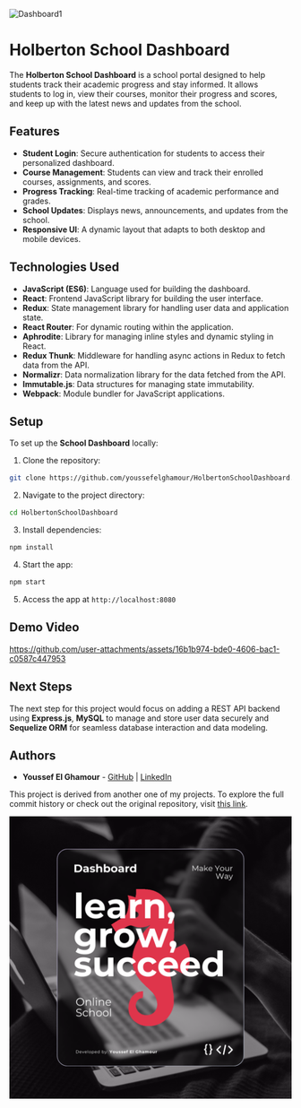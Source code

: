 ![Dashboard1](./client/src/assets/hero1.png)

# Holberton School Dashboard

The **Holberton School Dashboard** is a school portal designed to help students track their academic progress and stay informed. It allows students to log in, view their courses, monitor their progress and scores, and keep up with the latest news and updates from the school.

## Features

- **Student Login**: Secure authentication for students to access their personalized dashboard.
- **Course Management**: Students can view and track their enrolled courses, assignments, and scores.
- **Progress Tracking**: Real-time tracking of academic performance and grades.
- **School Updates**: Displays news, announcements, and updates from the school.
- **Responsive UI**: A dynamic layout that adapts to both desktop and mobile devices.

## Technologies Used

- **JavaScript (ES6)**: Language used for building the dashboard.
- **React**: Frontend JavaScript library for building the user interface.
- **Redux**: State management library for handling user data and application state.
- **React Router**: For dynamic routing within the application.
- **Aphrodite**: Library for managing inline styles and dynamic styling in React.
- **Redux Thunk**: Middleware for handling async actions in Redux to fetch data from the API.
- **Normalizr**: Data normalization library for the data fetched from the API.
- **Immutable.js**: Data structures for managing state immutability.
- **Webpack**: Module bundler for JavaScript applications.

## Setup

To set up the **School Dashboard** locally:

1. Clone the repository: 

```bash
git clone https://github.com/youssefelghamour/HolbertonSchoolDashboard.git
```
2. Navigate to the project directory:

```bash
cd HolbertonSchoolDashboard
```

3. Install dependencies:

```bash
npm install
```

4. Start the app:

```bash
npm start
```

5. Access the app at `http://localhost:8080`

## Demo Video

https://github.com/user-attachments/assets/16b1b974-bde0-4606-bac1-c0587c447953

## Next Steps

The next step for this project would focus on adding a REST API backend using **Express.js**, **MySQL** to manage and store user data securely and **Sequelize ORM** for seamless database interaction and data modeling.

## Authors

- **Youssef El Ghamour** - [GitHub](https://github.com/youssefelghamour) | [LinkedIn](https://www.linkedin.com/in/youssefelghamour/)

This project is derived from another one of my projects. To explore the full commit history or check out the original repository, visit [this link](https://github.com/youssefelghamour/alx-react).

![Dashboard1](./client/src/assets/hero2.png)